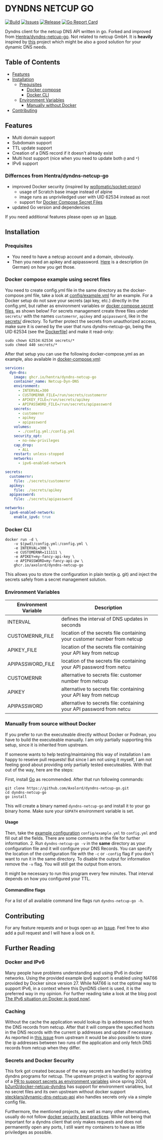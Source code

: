 # DYNDNS NETCUP GO
[![Build](https://github.com/Axolord/dyndns-netcup-go/actions/workflows/build.yml/badge.svg)](https://github.com/Axolord/dyndns-netcup-go/actions/workflows/build.yml)
[![Issues](https://img.shields.io/github/issues/Axolord/dyndns-netcup-go)](https://github.com/Axolord/dyndns-netcup-go/issues)
[![Release](https://img.shields.io/github/release/Axolord/dyndns-netcup-go?include_prereleases)](https://github.com/Axolord/dyndns-netcup-go/releases)
[![Go Report Card](https://goreportcard.com/badge/github.com/Axolord/dyndns-netcup-go)](https://goreportcard.com/report/github.com/Axolord/dyndns-netcup-go)

Dyndns client for the netcup DNS API written in go.
Forked and improved from [Hentra/dyndns-netcup-go](https://github.com/Hentra/dyndns-netcup-go).
Not related to netcup GmbH. It is **heavily** inspired by 
[this](https://github.com/stecklars/dynamic-dns-netcup-api) 
project which might be also a good solution for your 
dynamic DNS needs. 

## Table of Contents
<!-- vim-markdown-toc GFM -->

* [Features](#features)
* [Installation](#installation)
  * [Prequisites](#prequisites)
	* [Docker compose](#docker-compose-example-using-secret-files)
	* [Docker CLI](#docker-cli)
  * [Environment Variables](#environment-variables)
	* [Manually without Docker](#manually-from-source-without-docker)
* [Contributing](#contributing)

<!-- vim-markdown-toc -->

## Features

* Multi domain support
* Subdomain support
* TTL update support
* Creation of a DNS record if it doesn't already exist
* Multi host support (nice when you need to update both `@` and `*`) 
* IPv6 support

### Differnces from Hentra/dyndns-netcup-go
* improved Docker security (inspired by [wollomatic/socket-proxy](https://github.com/wollomatic/socket-proxy))
  * usage of Scratch base image instead of alpine
  * image runs as unpriviledged user with UID 62534 instead as root
  * support for [Docker Compose Secret Files](https://docs.docker.com/compose/how-tos/use-secrets/) 
* updated Go version and dependencies

If you need additional features please open up an
[Issue](https://github.com/Axolord/dyndns-netcup-go/issues).

## Installation 

### Prequisites

* You need to have a netcup account and a domain, obviously.
* Then you need an apikey and apipassword.
  [Here](https://www.netcup-wiki.de/wiki/CCP_API#Authentifizierung) is a
description (in German) on how you get those.

### Docker compose example using secret files

You need to create config.yml file in the same directory as the docker-compose.yml file, take a look at [config/example.yml](config/example.yml) for an example.
For a Docker setup do not save your secrets (api key, etc.) directly in the config.yml, but rather as environment variables or [docker compose secret files](https://docs.docker.com/compose/how-tos/use-secrets/), as shown below!
For secrets management create three files under `secrets/` with the names `customernr`, `apikey` and `apipassword`, like in the [secrets/](secrets/) directory.
To further protect the secrets from unauthorized access, make sure it is owned by the user that runs dyndns-netcup-go, being the UID 62534 (see the [Dockerfile](build/package/Dockerfile)] and make it read-only:
```shell
sudo chown 62534:62534 secrets/*
sudo chmod 440 secrets/*
```

After that setup you can use the following docker-compose.yml as an example, also available in [docker-compose.yml](docker-compose.yml):
```compose.yml
services:
  dyn-dns:
    image: ghcr.io/hentra/dyndns-netcup-go
    container_name: Netcup-Dyn-DNS
    environment:
      - INTERVAL=300
      - CUSTOMERNR_FILE=/run/secrets/customernr
      - APIKEY_FILE=/run/secrets/apikey
      - APIPASSWORD_FILE=/run/secrets/apipassword
    secrets:
      - customernr
      - apikey
      - apipassword
    volumes:
      - ./config.yml:/config.yml
    security_opt:
      - no-new-privileges
    cap_drop:
      - ALL
    restart: unless-stopped
    networks:
      - ipv6-enabled-network

secrets:
  customernr:
    file: ./secrets/customernr
  apikey:
    file: ./secrets/apikey
  apipassword:
    file: ./secrets/apipassword

networks:
  ipv6-enabled-network:
    enable_ipv6: true
```

### Docker CLI

    docker run -d \
        -v $(pwd)/config.yml:/config.yml \
        -e INTERVAL=300 \
        -e CUSTOMERNR=111111 \
        -e APIKEY=my-fancy-api-key \
        -e APIPASSWORD=my-fancy-api-pw \
        ghcr.io/axolord/dyndns-netcup-go

This allows you to store the configuration in plain text(e.g. git) and inject the secrets safely from a secret management solution.

### Environment Variables

| Environment Variable | Description                                                             |
|----------------------|-------------------------------------------------------------------------|
| INTERVAL             | defines the interval of DNS updates in seconds                          |
| CUSTOMERNR_FILE      | location of the secrets file containing your customer number from netcup|
| APIKEY_FILE          | location of the secrets file containing your API key from netcup        |
| APIPASSWORD_FILE     | location of the secrets file containing your API password from netcu    |
| CUSTOMERNR           | alternative to secrets file: customer number from netcup                |
| APIKEY               | alternative to secrets file: containing your API key from netcup        |
| APIPASSWORD          | alternative to secrets file: containing your API password from netcu    |

### Manually from source without Docker

If you prefer to run the executeable directly without Docker or Podman, you have to build
the executeable manually.
I am only partially supporting this setup, since it is inherited from upstream.

If someone wants to help testing/maintaining this way of installation I am happy
to reseive pull requests!
But since I am not using it myself, I am not feeling good
about providing only partially tested executeables.
With that out of the way, here are the steps:

First, install [Go](https://golang.org/doc/install) as
recommended.  After that run following commands:

    git clone https://github.com/Axolord/dyndns-netcup-go.git 
    cd dyndns-netcup-go
    go install

This will create a binary named `dyndns-netcup-go` and install it to your go
binary home. Make sure your `GOPATH` environment variable is set. 

#### Usage

Then, take the [example configuration](./config/example.yml) `config/example.yml` 
to `config.yml` and fill out all the fields. There are some comments in the file for further information. 
2. Run `dyndns-netcup-go -v` in the **same** directory as your configuration file and it will
configure your DNS Records. You can specify the location of the
configuration file with the `-c` or `-config` flag if you don't want to run
it in the same directory. To disable the output for information remove the `-v` flag. You will
still get the output from errors.

It might be necessary to run this program every few minutes. That interval
depends on how you configured your TTL.

#### Commandline flags

For a list of all available command line flags run `dyndns-netcup-go -h`.

## Contributing 

For any feature requests and or bugs open up an
[Issue](https://github.com/Axolord/dyndns-netcup-go/issues).  Feel free to also
add a pull request and I will have a look on it.

## Further Reading

### Docker and IPv6

Many people have problems understanding and using IPv6 in docker networks.
Using the provided example ipv6 support is enabled using NAT66 provided by Docker since version 27.
While NAT66 is not the optimal way to support IPv6, in a context where this DynDNS client is used, it is the preferred way in my opinion.
For further reading take a look at the blog post [The IPv6 situation on Docker is good now!](https://ounapuu.ee/posts/2024/12/20/docker-ipv6/).

### Caching

Without the cache the application would lookup its ip addresses and fetch the DNS records from netcup.
After that it will compare the specified hosts in the DNS records with the current ip addresses and update if necessary.
As reported in [this issue](https://github.com/Hentra/dyndns-netcup-go/issues/1) from upstream it would be also possible to store the ip addresses between two runs of the application and only fetch DNS records from netcup when they differ.

### Secrets and Docker Security

This fork got created because of the way secrets are handled by existing dyndns programs for netcup.
The upstream project is waiting for approval of a [PR to support secrets as environment variables](https://github.com/Hentra/dyndns-netcup-go/pull/18) since spring 2024,
[b2un0/docker-netcup-dyndns](https://github.com/b2un0/docker-netcup-dyndns) has support for environment variables, but no secret files
and its own upstream without docker support [stecklars/dynamic-dns-netcup-api](https://github.com/stecklars/dynamic-dns-netcup-api) also handles secrets only via a simple config file.

Furthermore, the mentioned projects, as well as many other alternatives, usually do not follow [docker security best practices](https://cheatsheetseries.owasp.org/cheatsheets/Docker_Security_Cheat_Sheet.html).
While not being that important for a dyndns client that only makes requests and does not permanently open any ports, I still want my containers
to have as little priviledges as possible.


